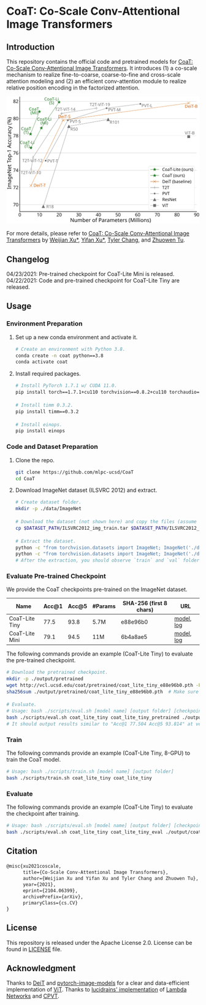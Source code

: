 # CoaT: Co-Scale Conv-Attentional Image Transformers

## Introduction
This repository contains the official code and pretrained models for [CoaT: Co-Scale Conv-Attentional Image Transformers](http://arxiv.org/abs/2104.06399). It introduces (1) a co-scale mechanism to realize fine-to-coarse, coarse-to-fine and cross-scale attention modeling and (2) an efficient conv-attention module to realize relative position encoding in the factorized attention.

<img src="./figures/model-acc.svg" alt="Model Accuracy" width="600" />

For more details, please refer to [CoaT: Co-Scale Conv-Attentional Image Transformers](http://arxiv.org/abs/2104.06399) by [Weijian Xu*](https://weijianxu.com/), [Yifan Xu*](https://yfxu.com/), [Tyler Chang](https://tylerachang.github.io/), and [Zhuowen Tu](https://pages.ucsd.edu/~ztu/).

## Changelog
04/23/2021: Pre-trained checkpoint for CoaT-Lite Mini is released. <br />
04/22/2021: Code and pre-trained checkpoint for CoaT-Lite Tiny are released.

## Usage
### Environment Preparation
1. Set up a new conda environment and activate it.
   ```bash
   # Create an environment with Python 3.8.
   conda create -n coat python==3.8
   conda activate coat
   ```

2. Install required packages.
   ```bash
   # Install PyTorch 1.7.1 w/ CUDA 11.0.
   pip install torch==1.7.1+cu110 torchvision==0.8.2+cu110 torchaudio==0.7.2 -f https://download.pytorch.org/whl/torch_stable.html

   # Install timm 0.3.2.
   pip install timm==0.3.2

   # Install einops.
   pip install einops
   ```

### Code and Dataset Preparation
1. Clone the repo.
   ```bash
   git clone https://github.com/mlpc-ucsd/CoaT
   cd CoaT
   ```

2. Download ImageNet dataset (ILSVRC 2012) and extract.
   ```bash
   # Create dataset folder.
   mkdir -p ./data/ImageNet

   # Download the dataset (not shown here) and copy the files (assume the download path is in $DATASET_PATH).
   cp $DATASET_PATH/ILSVRC2012_img_train.tar $DATASET_PATH/ILSVRC2012_img_val.tar $DATASET_PATH/ILSVRC2012_devkit_t12.tar.gz ./data/ImageNet

   # Extract the dataset.
   python -c "from torchvision.datasets import ImageNet; ImageNet('./data/ImageNet', split='train')"
   python -c "from torchvision.datasets import ImageNet; ImageNet('./data/ImageNet', split='val')"
   # After the extraction, you should observe `train` and `val` folders under ./data/ImageNet.
   ```

### Evaluate Pre-trained Checkpoint

We provide the CoaT checkpoints pre-trained on the ImageNet dataset.

| Name | Acc@1 | Acc@5 | #Params | SHA-256 (first 8 chars) | URL |
| --- | --- | --- | --- | --- | --- |
| CoaT-Lite Tiny | 77.5 | 93.8 | 5.7M | e88e96b0 |[model](http://vcl.ucsd.edu/coat/pretrained/coat_lite_tiny_e88e96b0.pth), [log](http://vcl.ucsd.edu/coat/pretrained/coat_lite_tiny_e88e96b0.txt) |
| CoaT-Lite Mini | 79.1 | 94.5 | 11M | 6b4a8ae5 |[model](http://vcl.ucsd.edu/coat/pretrained/coat_lite_mini_6b4a8ae5.pth), [log](http://vcl.ucsd.edu/coat/pretrained/coat_lite_mini_6b4a8ae5.txt) |

The following commands provide an example (CoaT-Lite Tiny) to evaluate the pre-trained checkpoint.
   ```bash
   # Download the pretrained checkpoint.
   mkdir -p ./output/pretrained
   wget http://vcl.ucsd.edu/coat/pretrained/coat_lite_tiny_e88e96b0.pth -P ./output/pretrained
   sha256sum ./output/pretrained/coat_lite_tiny_e88e96b0.pth  # Make sure it matches the SHA-256 hash (first 8 characters) in the table.

   # Evaluate.
   # Usage: bash ./scripts/eval.sh [model name] [output folder] [checkpoint path]
   bash ./scripts/eval.sh coat_lite_tiny coat_lite_tiny_pretrained ./output/pretrained/coat_lite_tiny_e88e96b0.pth
   # It should output results similar to "Acc@1 77.504 Acc@5 93.814" at very last.
   ```
   
### Train
   The following commands provide an example (CoaT-Lite Tiny, 8-GPU) to train the CoaT model.
   ```bash
   # Usage: bash ./scripts/train.sh [model name] [output folder]
   bash ./scripts/train.sh coat_lite_tiny coat_lite_tiny
   ```

### Evaluate
   The following commands provide an example (CoaT-Lite Tiny) to evaluate the checkpoint after training.
   ```bash
   # Usage: bash ./scripts/eval.sh [model name] [output folder] [checkpoint path]
   bash ./scripts/eval.sh coat_lite_tiny coat_lite_tiny_eval ./output/coat_lite_tiny/checkpoints/checkpoint0299.pth
   ```

## Citation
```
@misc{xu2021coscale,
      title={Co-Scale Conv-Attentional Image Transformers}, 
      author={Weijian Xu and Yifan Xu and Tyler Chang and Zhuowen Tu},
      year={2021},
      eprint={2104.06399},
      archivePrefix={arXiv},
      primaryClass={cs.CV}
}
```

## License
This repository is released under the Apache License 2.0. License can be found in [LICENSE](LICENSE) file.

## Acknowledgment
Thanks to [DeiT](https://github.com/facebookresearch/deit) and [pytorch-image-models](https://github.com/rwightman/pytorch-image-models) for a clear and data-efficient implementation of [ViT](https://openreview.net/forum?id=YicbFdNTTy). Thanks to [lucidrains' implementation](https://github.com/lucidrains/lambda-networks) of [Lambda Networks](https://openreview.net/forum?id=xTJEN-ggl1b) and [CPVT](https://github.com/Meituan-AutoML/CPVT).
